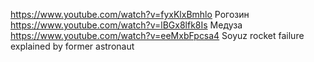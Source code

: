 https://www.youtube.com/watch?v=fyxKlxBmhlo Рогозин
https://www.youtube.com/watch?v=lBGx8lfk8Is Медуза
https://www.youtube.com/watch?v=eeMxbFpcsa4 Soyuz rocket failure explained by former astronaut
